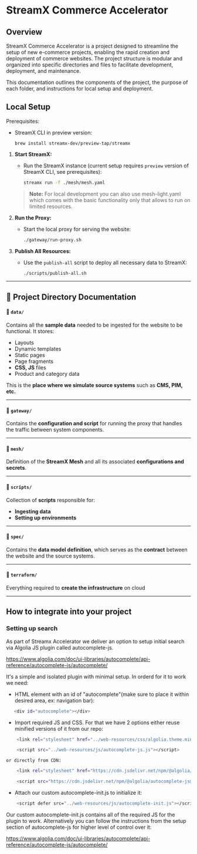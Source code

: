 # StreamX Commerce Accelerator

## Overview

StreamX Commerce Accelerator is a project designed to streamline the setup of new e-commerce projects, enabling the rapid creation and deployment of commerce websites. The project structure is modular and organized into specific directories and files to facilitate development, deployment, and maintenance.

This documentation outlines the components of the project, the purpose of each folder, and instructions for local setup and deployment.

## Local Setup

Prerequisites:
* StreamX CLI in preview version:
  ```shell
  brew install streamx-dev/preview-tap/streamx
  ```

1. **Start StreamX:**
   - Run the StreamX instance (current setup requires `preview` version of StreamX CLI, see prerequisites):
     ```bash
     streamx run -f ./mesh/mesh.yaml
     ```

   > **Note:** For local development you can also use mesh-light.yaml which comes with the basic functionality only that allows to run on limited resources.

2. **Run the Proxy:**
    - Start the local proxy for serving the website:
      ```bash
      ./gateway/run-proxy.sh
      ```

3. **Publish All Resources:**
    - Use the `publish-all` script to deploy all necessary data to StreamX:
      ```bash
      ./scripts/publish-all.sh
      ```

---

## 📁 Project Directory Documentation

#### 📂 `data/`
Contains all the **sample data** needed to be ingested for the website to be functional. It stores:
- Layouts
- Dynamic templates
- Static pages
- Page fragments
- **CSS, JS** files
- Product and category data

This is the **place where we simulate source systems** such as **CMS, PIM, etc.**

---

#### 📂 `gateway/`
Contains the **configuration and script** for running the proxy that handles the traffic between system components.

---

#### 📂 `mesh/`
Definition of the **StreamX Mesh** and all its associated **configurations and secrets**.

---

#### 📂 `scripts/`
Collection of **scripts** responsible for:
- **Ingesting data**
- **Setting up environments**

---

#### 📂 `spec/`
Contains the **data model definition**, which serves as the **contract** between the website and the source systems.

---

#### 📂 `terraform/`
Everything required to **create the infrastructure** on cloud

---

## How to integrate into your project

### Setting up search
As part of Streamx Accelerator we deliver an option to setup initial search via Algolia JS plugin called autocomplete-js.

https://www.algolia.com/doc/ui-libraries/autocomplete/api-reference/autocomplete-js/autocomplete/

It's a simple and isolated plugin with minimal setup. In orderd for it to work we need:
- HTML element with an id of "autocomplete"(make sure to place it within desired area, ex: navigation bar):
```bash
   <div id="autocomplete"></div>
```

- Import required JS and CSS. For that we have 2 options either reuse minified versions of it from our repo:
```bash
    <link rel="stylesheet" href="../web-resources/css/algolia.theme.min.css" />
```
```bash
    <script src="../web-resources/js/autocomplete-js.js"></script>
```
    or directly from CDN:
```bash
    <link rel="stylesheet" href="https://cdn.jsdelivr.net/npm/@algolia/autocomplete-theme-classic@1.17.9/dist/theme.min.css" integrity="sha256-7xmjOBJDAoCNWP1SMykTUwfikKl5pHkl2apKOyXLqYM=" crossorigin="anonymous"/>
```
```bash
    <script src="https://cdn.jsdelivr.net/npm/@algolia/autocomplete-js@1.18.0/dist/umd/index.production.js" integrity="sha256-Aav0vWau7GAZPPaOM/j8Jm5ySx1f4BCIlUFIPyTRkUM=" crossorigin="anonymous"></script>
```

- Attach our custom autocomplete-init.js to initialize it:
```bash
    <script defer src="../web-resources/js/autocomplete-init.js"></script>
```

Our custom autocomplete-init.js contains all of the required JS for the plugin to work. Alternatively you can follow the instructions from the setup section of autocomplete-js for higher level of control over it:

https://www.algolia.com/doc/ui-libraries/autocomplete/api-reference/autocomplete-js/autocomplete/